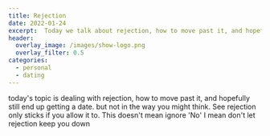 ```yaml
---
title: Rejection
date: 2022-01-24
excerpt:  Today we talk about rejection, how to move past it, and hopefully still end up getting a date.
header:
  overlay_image: /images/show-logo.png
  overlay_filter: 0.5
categories: 
  - personal
  - dating
---
```

<!--<iframe src='https://open.spotify.com/embed/episode/107EogqnkasDz4VqQA5Kq5' width='80%' height='232' frameborder='0' allowtransparency='true' allow='encrypted-media'></iframe>-->

today's topic is dealing with rejection, how to move past it, and hopefully still end up getting a date. but not in the way you might think. See rejection only sticks if you allow it to. This doesn't mean ignore 'No' I mean don't let rejection keep you down
